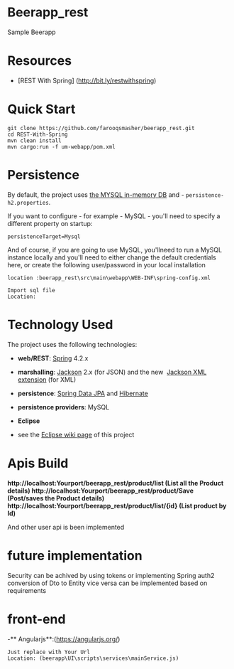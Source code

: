 
# Beerapp_rest
Sample Beerapp

# Resources
- [REST With Spring] (http://bit.ly/restwithspring)
# Quick Start
```
git clone https://github.com/farooqsmasher/beerapp_rest.git
cd REST-With-Spring
mvn clean install
mvn cargo:run -f um-webapp/pom.xml

```
# Persistence
By default, the project uses [the MYSQL in-memory DB](https://dev.mysql.com/downloads/) and - `persistence-h2.properties`.

If you want to configure  - for example - MySQL - you'll need to specify a different property on startup:
```
persistenceTarget=Mysql
```
And of course, if you are going to use MySQL, you'llneed to run a MySQL instance locally and you'll need to either change the default credentials here, or create the following user/password in your local installation
```
location :beerapp_rest\src\main\webapp\WEB-INF\spring-config.xml
```
```
Import sql file
Location:
```

# Technology Used
The project uses the following technologies: <br/>
- **web/REST**: [Spring](http://www.springsource.org/) 4.2.x <br/>

- **marshalling**: [Jackson](https://github.com/FasterXML/jackson-databind) 2.x (for JSON) and the new  [Jackson XML extension](https://github.com/FasterXML/jackson-dataformat-xml) (for XML) <br/>

- **persistence**: [Spring Data JPA](http://www.springsource.org/spring-data/jpa) and [Hibernate](http://www.hibernate.org/) <br/>

- **persistence providers**:  MySQL

- **Eclipse**
- see the [Eclipse wiki page](https://github.com/eugenp/REST-With-Spring/wiki/Eclipse:-Setup-and-Configuration) of this project


# Apis Build
**http://localhost:Yourport/beerapp_rest/product/list  (List all the Product details)
http://localhost:Yourport/beerapp_rest/product/Save   (Post/saves the Product details)
http://localhost:Yourport/beerapp_rest/product/list/{id} (List product by Id)**

And other user api is been implemented

# future implementation
Security can be achived by using tokens or implementing Spring auth2
conversion of Dto to Entity vice versa can be implemented based on requirements

# front-end 
-** Angularjs**:(https://angularjs.org/)
```
Just replace with Your Url 
Location: (beerapp\UI\scripts\services\mainService.js)
```







